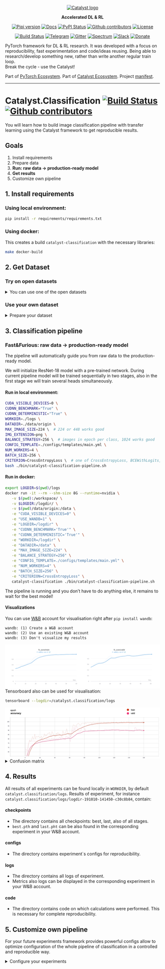 <div align="center">

[![Catalyst logo](https://raw.githubusercontent.com/catalyst-team/catalyst-pics/master/pics/catalyst_logo.png)](https://github.com/catalyst-team/catalyst)

**Accelerated DL & RL**

[![Pipi version](https://img.shields.io/pypi/v/catalyst.svg)](https://pypi.org/project/catalyst/)
[![Docs](https://img.shields.io/badge/dynamic/json.svg?label=docs&url=https%3A%2F%2Fpypi.org%2Fpypi%2Fcatalyst%2Fjson&query=%24.info.version&colorB=brightgreen&prefix=v)](https://catalyst-team.github.io/catalyst/index.html)
[![PyPI Status](https://pepy.tech/badge/catalyst)](https://pepy.tech/project/catalyst)
[![Github contributors](https://img.shields.io/github/contributors/catalyst-team/catalyst.svg?logo=github&logoColor=white)](https://github.com/catalyst-team/catalyst/graphs/contributors)
[![License](https://img.shields.io/github/license/catalyst-team/catalyst.svg)](LICENSE)

[![Build Status](https://travis-ci.com/catalyst-team/catalyst.svg?branch=master)](https://travis-ci.com/catalyst-team/catalyst)
[![Telegram](https://img.shields.io/badge/news-on%20telegram-blue)](https://t.me/catalyst_team)
[![Gitter](https://badges.gitter.im/catalyst-team/community.svg)](https://gitter.im/catalyst-team/community?utm_source=badge&utm_medium=badge&utm_campaign=pr-badge)
[![Spectrum](https://img.shields.io/badge/chat-on%20spectrum-blueviolet)](https://spectrum.chat/catalyst)
[![Slack](https://img.shields.io/badge/ODS-slack-red)](https://opendatascience.slack.com/messages/CGK4KQBHD)
[![Donate](https://raw.githubusercontent.com/catalyst-team/catalyst-pics/master/third_party_pics/patreon.png)](https://www.patreon.com/catalyst_team)


</div>

PyTorch framework for DL & RL research.
It was developed with a focus on reproducibility,
fast experimentation and code/ideas reusing.
Being able to research/develop something new,
rather than write another regular train loop. <br/>
Break the cycle - use the Catalyst!

Part of [PyTorch Ecosystem](https://pytorch.org/ecosystem/). Part of [Catalyst Ecosystem](https://docs.google.com/presentation/d/1D-yhVOg6OXzjo9K_-IS5vSHLPIUxp1PEkFGnpRcNCNU/edit?usp=sharing). Project [manifest](https://github.com/catalyst-team/catalyst/blob/master/MANIFEST.md).

---

# Catalyst.Classification [![Build Status](https://travis-ci.com/catalyst-team/classification.svg?branch=master)](https://travis-ci.com/catalyst-team/classification) [![Github contributors](https://img.shields.io/github/contributors/catalyst-team/classification.svg?logo=github&logoColor=white)](https://github.com/catalyst-team/classification/graphs/contributors)

You will learn how to build image classification pipeline with transfer learning using the Catalyst framework to get reproducible results.

## Goals
1. Install requirements
2. Prepare data
3. **Run: raw data → production-ready model**
4. **Get results**
5. Customize own pipeline

## 1. Install requirements

### Using local environment:

```bash
pip install -r requirements/requirements.txt
```

### Using docker:

This creates a build `catalyst-classification` with the necessary libraries:
```bash
make docker-build
```

## 2. Get Dataset

### Try on open datasets

<details>
<summary>You can use one of the open datasets </summary>
<p>

```bash
export DATASET="artworks"

rm -rf data/
mkdir -p data

if [[ "$DATASET" == "ants_bees" ]]; then
    # https://www.kaggle.com/ajayrana/hymenoptera-data
    download-gdrive 1czneYKcE2sT8dAMHz3FL12hOU7m1ZkE7 ants_bees_cleared_190806.tar.gz
    tar -xf ants_bees_cleared_190806.tar.gz &>/dev/null
    mv ants_bees_cleared_190806 ./data/origin
elif [[ "$DATASET" == "flowers" ]]; then
    # https://www.kaggle.com/alxmamaev/flowers-recognition
    download-gdrive 1rvZGAkdLlbR_MEd4aDvXW11KnLaVRGFM flowers.tar.gz
    tar -xf flowers.tar.gz &>/dev/null
    mv flowers ./data/origin
elif [[ "$DATASET" == "artworks" ]]; then
    # https://www.kaggle.com/ikarus777/best-artworks-of-all-time
    download-gdrive 1eAk36MEMjKPKL5j9VWLvNTVKk4ube9Ml artworks.tar.gz
    tar -xf artworks.tar.gz &>/dev/null
    mv artworks ./data/origin
fi


```
</p>
</details>


### Use your own dataset


<details>
<summary>Prepare your dataset</summary>
<p>

#### Data structure
Make sure, that final folder with data has the required structure:
```bash
/path/to/your_dataset/
        class_name_1/
            images
        class_name_2/
            images
        ...
        class_name_100500/
            ...
```
#### Data location

* The easiest way is to move your data:
    ```bash
    mv /path/to/your_dataset/* /catalyst.classification/data/origin
    ```
    In that way you can run pipeline with default settings.

* If you prefer leave data in `/path/to/your_dataset/`
    * In local environment:
        * Link directory
            ```bash
            ln -s /path/to/your_dataset $(pwd)/data/origin
            ```
         * Or just set path to your dataset `DATADIR=/path/to/your_dataset` when you start the pipeline.

    * Using docker

        You need to set:
        ```bash
           -v /path/to/your_dataset:/data \ #instead default  $(pwd)/data/origin:/data
         ```
        in the script below to start the pipeline.
</p>
</details>

## 3. Classification pipeline
### Fast&Furious: raw data → production-ready model

The pipeline will automatically guide you from raw data to the production-ready model.

We will initialize ResNet-18 model with a pre-trained network. During current pipeline model will be trained sequentially in two stages, also in the first stage we will train several heads simultaneously.

#### Run in local environment:

```bash
CUDA_VISIBLE_DEVICES=0 \
CUDNN_BENCHMARK="True" \
CUDNN_DETERMINISTIC="True" \
WORKDIR=./logs \
DATADIR=./data/origin \
MAX_IMAGE_SIZE=224 \  # 224 or 448 works good
IMG_EXTENSION=png \
BALANCE_STRATEGY=256 \  # images in epoch per class, 1024 works good
CONFIG_TEMPLATE=./configs/templates/main.yml \
NUM_WORKERS=4 \
BATCH_SIZE=256 \
CRITERION=CrossEntropyLoss \  # one of CrossEntropyLoss, BCEWithLogits, FocalLossMultiClass
bash ./bin/catalyst-classification-pipeline.sh
```

#### Run in docker:

```bash
export LOGDIR=$(pwd)/logs
docker run -it --rm --shm-size 8G --runtime=nvidia \
   -v $(pwd):/workspace/ \
   -v $LOGDIR:/logdir/ \
   -v $(pwd)/data/origin:/data \
   -e "CUDA_VISIBLE_DEVICES=0" \
   -e "USE_WANDB=1" \
   -e "LOGDIR=/logdir" \
   -e "CUDNN_BENCHMARK='True'" \
   -e "CUDNN_DETERMINISTIC='True'" \
   -e "WORKDIR=/logdir" \
   -e "DATADIR=/data" \
   -e "MAX_IMAGE_SIZE=224" \
   -e "BALANCE_STRATEGY=256" \
   -e "CONFIG_TEMPLATE=./configs/templates/main.yml" \
   -e "NUM_WORKERS=4" \
   -e "BATCH_SIZE=256" \
   -e "CRITERION=CrossEntropyLoss" \
   catalyst-classification ./bin/catalyst-classification-pipeline.sh
```
The pipeline is running and you don’t have to do anything else, it remains to wait for the best model!

#### Visualizations

You can use [W&B](https://www.wandb.com/) account for visualisation right after `pip install wandb`:

```
wandb: (1) Create a W&B account
wandb: (2) Use an existing W&B account
wandb: (3) Don't visualize my results
```
<img src="/pics/wandb_metrics.png" title="w&b classification metrics"  align="left">

Tensorboard also can be used for visualisation:

```bash
tensorboard --logdir=/catalyst.classification/logs
```
<img src="/pics/tf_metrics.png" title="tf classification metrics"  align="left">

<details>
<summary>Confusion matrix</summary>
<p>
<img src="/pics/cm.png" title="tf classification metrics" width="700">
</p>
</details>

## 4. Results
All results of all experiments can be found locally in `WORKDIR`, by default `catalyst.classification/logs`. Results of experiment, for instance `catalyst.classification/logs/logdir-191010-141450-c30c8b84`, contain:

#### checkpoints
*  The directory contains all checkpoints: best, last, also of all stages.
* `best.pth` and `last.pht` can be also found in the corresponding experiment in your W&B account.

#### configs
*  The directory contains experiment\`s configs for reproducibility.

#### logs
* The directory contains all logs of experiment.
* Metrics also logs can be displayed in the corresponding experiment in your W&B account.

#### code
*  The directory contains code on which calculations were performed. This is necessary for complete reproducibility.

## 5. Customize own pipeline

For your future experiments framework provides powerful configs allow to optimize configuration of the whole pipeline of classification in a controlled and reproducible way.

<details>
<summary>Configure your experiments</summary>
<p>

* Common settings of stages of training and model parameters can be found in `catalyst.classification/configs/_common.yml`.
    * `model_params`: detailed configuration of models, including:
        * model, for instance `MultiHeadNet`
        * detailed architecture description
        * using pretrained model
    * `stages`: you can configure training or inference in several stages with different hyperparameters. In our example:
        * optimizer params
        * first learn the head(s), then train the whole network

* The `CONFIG_TEMPLATE` with other experiment\`s hyperparameters, such as data_params and is here: `catalyst.classification/configs/templates/main.yml`.  The config allows you to define:
    * `data_params`: path, batch size, num of workers and so on
    * `callbacks_params`: Callbacks are used to execute code during training, for example, to get metrics or save checkpoints. Catalyst provide wide variety of helpful callbacks also you can use custom.


You can find much more options for configuring experiments in [catalyst documentation.](https://catalyst-team.github.io/catalyst/)

</p>
</details>
